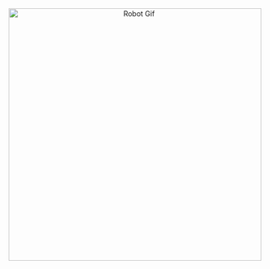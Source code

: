 <div align="center">
  <img src="images/test_spin.gif" alt="Robot Gif" width="500" height="500">
</div>
